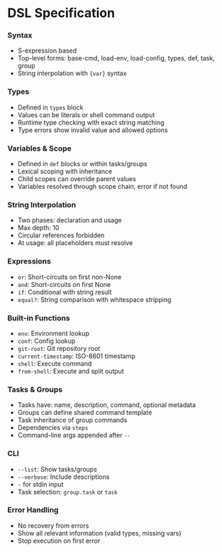 # DSL Specification

### Syntax
- S-expression based
- Top-level forms: base-cmd, load-env, load-config, types, def, task, group
- String interpolation with `{var}` syntax

### Types
- Defined in `types` block
- Values can be literals or shell command output
- Runtime type checking with exact string matching
- Type errors show invalid value and allowed options

### Variables & Scope
- Defined in `def` blocks or within tasks/groups
- Lexical scoping with inheritance
- Child scopes can override parent values
- Variables resolved through scope chain, error if not found

### String Interpolation
- Two phases: declaration and usage
- Max depth: 10
- Circular references forbidden
- At usage: all placeholders must resolve

### Expressions
- `or`: Short-circuits on first non-None
- `and`: Short-circuits on first None
- `if`: Conditional with string result
- `equal?`: String comparison with whitespace stripping

### Built-in Functions
- `env`: Environment lookup
- `conf`: Config lookup
- `git-root`: Git repository root
- `current-timestamp`: ISO-8601 timestamp
- `shell`: Execute command
- `from-shell`: Execute and split output

### Tasks & Groups
- Tasks have: name, description, command, optional metadata
- Groups can define shared command template
- Task inheritance of group commands
- Dependencies via `steps`
- Command-line args appended after `--`

### CLI
- `--list`: Show tasks/groups
- `--verbose`: Include descriptions
- `-` for stdin input
- Task selection: `group.task` or `task`

### Error Handling
- No recovery from errors
- Show all relevant information (valid types, missing vars)
- Stop execution on first error
